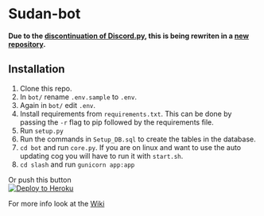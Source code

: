 # Sudan-bot
**Due to the [discontinuation of Discord.py](https://gist.github.com/Rapptz/4a2f62751b9600a31a0d3c78100287f1), this is being rewriten in a [new repository](https://github.com/emc-sudan/Sudan-Bot).**
## Installation
1. Clone this repo.
2. In `bot/` rename `.env.sample` to `.env`.
3. Again in `bot/` edit `.env`.
4. Install requirements from `requirements.txt`. This can be done by passing the `-r` flag to pip followed by the requirements file.
5. Run `setup.py`
6. Run the commands in `Setup_DB.sql` to create the tables in the database.
7. `cd bot` and run `core.py`. If you are on linux and want to use the auto updating cog you will have to run it with `start.sh`.
8. `cd slash` and run `gunicorn app:app`  

Or push this button  
[![Deploy to Heroku](https://www.herokucdn.com/deploy/button.svg)](https://heroku.com/deploy)

For more info look at the [Wiki](https://github.com/TheSuperGamer20578/Sudan-bot/wiki)
